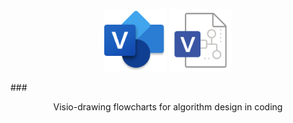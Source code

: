 <p align="center"><img width="100px" src="images/visio.png"> <img width="100px" src="images/vsd.png"></p>
###<p align="center">Visio-drawing flowcharts for algorithm design in coding</p>
